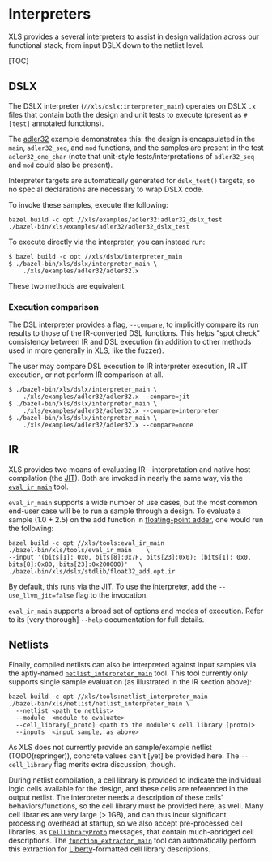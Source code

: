 # Interpreters

XLS provides a several interpreters to assist in design validation across our
functional stack, from input DSLX down to the netlist level.

[TOC]

## DSLX

The DSLX interpreter (`//xls/dslx:interpreter_main`) operates on
DSLX `.x` files that contain both the design and unit tests to execute (present
as `#[test]` annotated functions).

The [adler32](https://github.com/google/xls/tree/main/xls/examples/adler32/adler32.x)
example demonstrates this: the design is encapsulated in the `main`,
`adler32_seq`, and `mod` functions, and the samples are present in the test
`adler32_one_char` (note that unit-style tests/interpretations of `adler32_seq`
and `mod` could also be present).

Interpreter targets are automatically generated for `dslx_test()` targets, so no
special declarations are necessary to wrap DSLX code.

To invoke these samples, execute the following:

```
bazel build -c opt //xls/examples/adler32:adler32_dslx_test
./bazel-bin/xls/examples/adler32/adler32_dslx_test
```

To execute directly via the interpreter, you can instead run:

```
$ bazel build -c opt //xls/dslx/interpreter_main
$ ./bazel-bin/xls/dslx/interpreter_main \
    ./xls/examples/adler32/adler32.x
```

These two methods are equivalent.

### Execution comparison

The DSL interpreter provides a flag, `--compare`, to implicitly compare its run
results to those of the IR-converted DSL functions. This helps "spot check"
consistency between IR and DSL execution (in addition to other methods used in
more generally in XLS, like the fuzzer).

The user may compare DSL execution to IR interpreter execution, IR JIT
execution, or not perform IR comparison at all.

```console
$ ./bazel-bin/xls/dslx/interpreter_main \
    ./xls/examples/adler32/adler32.x --compare=jit
$ ./bazel-bin/xls/dslx/interpreter_main \
    ./xls/examples/adler32/adler32.x --compare=interpreter
$ ./bazel-bin/xls/dslx/interpreter_main \
    ./xls/examples/adler32/adler32.x --compare=none
```

## IR

XLS provides two means of evaluating IR - interpretation and native host
compilation (the
[JIT](./ir_jit.md)). Both are
invoked in nearly the same way, via the
[`eval_ir_main`](https://github.com/google/xls/tree/main/xls/tools/eval_ir_main.cc) tool.

`eval_ir_main` supports a wide number of use cases, but the most common end-user
case will be to run a sample through a design. To evaluate a sample (1.0 + 2.5)
on the add function in
[floating-point adder](https://github.com/google/xls/tree/main/xls/dslx/stdlib/float32.x),
one would run the following:

```
bazel build -c opt //xls/tools:eval_ir_main
./bazel-bin/xls/tools/eval_ir_main    \
--input '(bits[1]: 0x0, bits[8]:0x7F, bits[23]:0x0); (bits[1]: 0x0, bits[8]:0x80, bits[23]:0x200000)'   \
./bazel-bin/xls/dslx/stdlib/float32_add.opt.ir
```

By default, this runs via the JIT. To use the interpreter, add the
`--use_llvm_jit=false` flag to the invocation.

`eval_ir_main` supports a broad set of options and modes of execution. Refer to
its [very thorough] `--help` documentation for full details.

## Netlists

Finally, compiled netlists can also be interpreted against input samples via the
aptly-named
[`netlist_interpreter_main`](https://github.com/google/xls/tree/main/xls/netlist/netlist_interpreter_main.cc)
tool. This tool currently only supports single sample evaluation (as illustrated
in the IR section above):

```
bazel build -c opt //xls/tools:netlist_interpreter_main
./bazel-bin/xls/netlist/netlist_interpreter_main \
  --netlist <path to netlist>
  --module  <module to evaluate>
  --cell_library[_proto] <path to the module's cell library [proto]>
  --inputs  <input sample, as above>
```

As XLS does not currently provide an sample/example netlist (TODO(rspringer)),
concrete values can't [yet] be provided here. The `--cell_library` flag merits
extra discussion, though.

During netlist compilation, a cell library is provided to indicate the
individual logic cells available for the design, and these cells are referenced
in the output netlist. The interpreter needs a description of these cells'
behaviors/functions, so the cell library must be provided here, as well. Many
cell libraries are very large (> 1GB), and can thus incur significant processing
overhead at startup, so we also accept pre-processed cell libraries, as
[`CellLibraryProto`](https://github.com/google/xls/tree/main/xls/netlist/netlist.proto)
messages, that contain much-abridged cell descriptions. The
[`function_extractor_main`](https://github.com/google/xls/tree/main/xls/netlist/function_extractor_main.cc)
tool can automatically perform this extraction for
[Liberty](https://www.synopsys.com/community/interoperability-programs/tap-in.html)-formatted
cell library descriptions.
